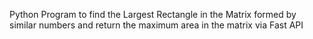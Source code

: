 Python Program to find the Largest Rectangle in the Matrix formed by similar numbers and return the maximum area in the matrix via Fast API
